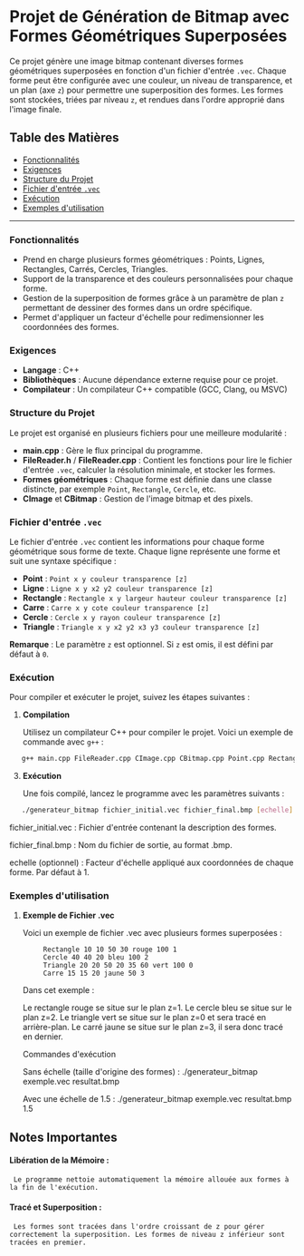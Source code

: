 # Projet de Génération de Bitmap avec Formes Géométriques Superposées

Ce projet génère une image bitmap contenant diverses formes géométriques superposées en fonction d'un fichier d'entrée `.vec`. Chaque forme peut être configurée avec une couleur, un niveau de transparence, et un plan (axe `z`) pour permettre une superposition des formes. Les formes sont stockées, triées par niveau `z`, et rendues dans l'ordre approprié dans l'image finale.

## Table des Matières
- [Fonctionnalités](#fonctionnalités)
- [Exigences](#exigences)
- [Structure du Projet](#structure-du-projet)
- [Fichier d'entrée `.vec`](#fichier-dentrée-vec)
- [Exécution](#exécution)
- [Exemples d'utilisation](#exemples-dutilisation)

---

### Fonctionnalités

- Prend en charge plusieurs formes géométriques : Points, Lignes, Rectangles, Carrés, Cercles, Triangles.
- Support de la transparence et des couleurs personnalisées pour chaque forme.
- Gestion de la superposition de formes grâce à un paramètre de plan `z` permettant de dessiner des formes dans un ordre spécifique.
- Permet d'appliquer un facteur d'échelle pour redimensionner les coordonnées des formes.

### Exigences

- **Langage** : C++
- **Bibliothèques** : Aucune dépendance externe requise pour ce projet.
- **Compilateur** : Un compilateur C++ compatible (GCC, Clang, ou MSVC)

### Structure du Projet

Le projet est organisé en plusieurs fichiers pour une meilleure modularité :
- **main.cpp** : Gère le flux principal du programme.
- **FileReader.h** / **FileReader.cpp** : Contient les fonctions pour lire le fichier d'entrée `.vec`, calculer la résolution minimale, et stocker les formes.
- **Formes géométriques** : Chaque forme est définie dans une classe distincte, par exemple `Point`, `Rectangle`, `Cercle`, etc.
- **CImage** et **CBitmap** : Gestion de l'image bitmap et des pixels.

### Fichier d'entrée `.vec`

Le fichier d'entrée `.vec` contient les informations pour chaque forme géométrique sous forme de texte. Chaque ligne représente une forme et suit une syntaxe spécifique :
- **Point** : `Point x y couleur transparence [z]`
- **Ligne** : `Ligne x y x2 y2 couleur transparence [z]`
- **Rectangle** : `Rectangle x y largeur hauteur couleur transparence [z]`
- **Carre** : `Carre x y cote couleur transparence [z]`
- **Cercle** : `Cercle x y rayon couleur transparence [z]`
- **Triangle** : `Triangle x y x2 y2 x3 y3 couleur transparence [z]`

**Remarque** : Le paramètre `z` est optionnel. Si `z` est omis, il est défini par défaut à `0`.

### Exécution

Pour compiler et exécuter le projet, suivez les étapes suivantes :

1. **Compilation**

   Utilisez un compilateur C++ pour compiler le projet. Voici un exemple de commande avec `g++` :
```bash
   g++ main.cpp FileReader.cpp CImage.cpp CBitmap.cpp Point.cpp Rectangle.cpp Carre.cpp Ligne.cpp Cercle.cpp Triangle.cpp -o generateur_bitmap
```
    
3. **Exécution**

    Une fois compilé, lancez le programme avec les paramètres suivants :
```bash
   ./generateur_bitmap fichier_initial.vec fichier_final.bmp [echelle]
```
fichier_initial.vec : Fichier d'entrée contenant la description des formes.

fichier_final.bmp : Nom du fichier de sortie, au format .bmp.

echelle (optionnel) : Facteur d'échelle appliqué aux coordonnées de chaque forme. Par défaut à 1.

### Exemples d'utilisation

1. **Exemple de Fichier .vec**

    Voici un exemple de fichier .vec avec plusieurs formes superposées :

            Rectangle 10 10 50 30 rouge 100 1
            Cercle 40 40 20 bleu 100 2
            Triangle 20 20 50 20 35 60 vert 100 0
            Carre 15 15 20 jaune 50 3

   Dans cet exemple :

   Le rectangle rouge se situe sur le plan z=1.
   Le cercle bleu se situe sur le plan z=2.
   Le triangle vert se situe sur le plan z=0 et sera tracé en arrière-plan.
   Le carré jaune se situe sur le plan z=3, il sera donc tracé en dernier.

    Commandes d'exécution

    Sans échelle (taille d'origine des formes) :
        ./generateur_bitmap exemple.vec resultat.bmp

    Avec une échelle de 1.5 :
        ./generateur_bitmap exemple.vec resultat.bmp 1.5


## Notes Importantes
#### Libération de la Mémoire :
     Le programme nettoie automatiquement la mémoire allouée aux formes à la fin de l'exécution.
#### Tracé et Superposition :
     Les formes sont tracées dans l'ordre croissant de z pour gérer correctement la superposition. Les formes de niveau z inférieur sont tracées en premier.
